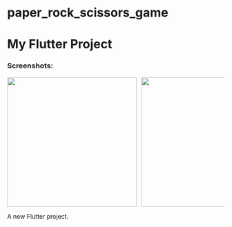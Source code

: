 # paper_rock_scissors_game
# My Flutter Project

### Screenshots:

<div style="display: flex; overflow-x: auto; gap: 10px;">
  <img src="./images/screenshot1.png" width="300" />
  <img src="./images/screenshot2.png" width="300" />
  <img src="./images/screenshot3.png" width="300" />
</div>

A new Flutter project.
